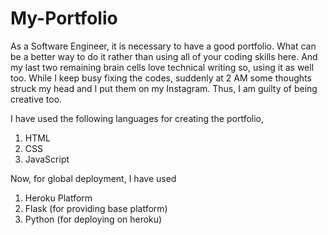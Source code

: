 # My-Portfolio
As a Software Engineer, it is necessary to have a good portfolio. What can be a better way to do it rather than using all of your coding skills here. And my last two remaining brain cells love technical writing so, using it as well too. While I keep busy fixing the codes, suddenly at 2 AM some thoughts struck my head and I put them on my Instagram. Thus, I am guilty of being creative too.


I have used the following languages for creating the portfolio,
1. HTML
2. CSS
3. JavaScript

Now, for global deployment, I have used 
1. Heroku Platform
2. Flask (for providing base platform)
3. Python (for deploying on heroku)

